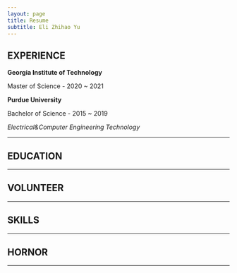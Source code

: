 ```yaml
---
layout: page
title: Resume
subtitle: Eli Zhihao Yu
---
```


## EXPERIENCE

**Georgia Institute of Technology**

Master of Science - 2020 ~ 2021

**Purdue University**

Bachelor of Science - 2015 ~ 2019

*Electrical&Computer Engineering Technology*

---

## EDUCATION

---

## VOLUNTEER

---

## SKILLS

---

## HORNOR

---